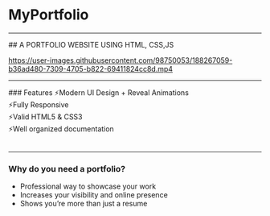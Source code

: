 # MyPortfolio
<hr>
## A PORTFOLIO WEBSITE USING HTML, CSS,JS


https://user-images.githubusercontent.com/98750053/188267059-b36ad480-7309-4705-b822-69411824cc8d.mp4



<hr>
### Features 
⚡️Modern UI Design + Reveal Animations<br>
⚡️Fully Responsive<br>
⚡️Valid HTML5 & CSS3<br>
⚡️Well organized documentation<br>
<br>
<hr>

### Why do you need a portfolio?
- Professional way to showcase your work<br>
- Increases your visibility and online presence<br>
- Shows you’re more than just a resume<br>
